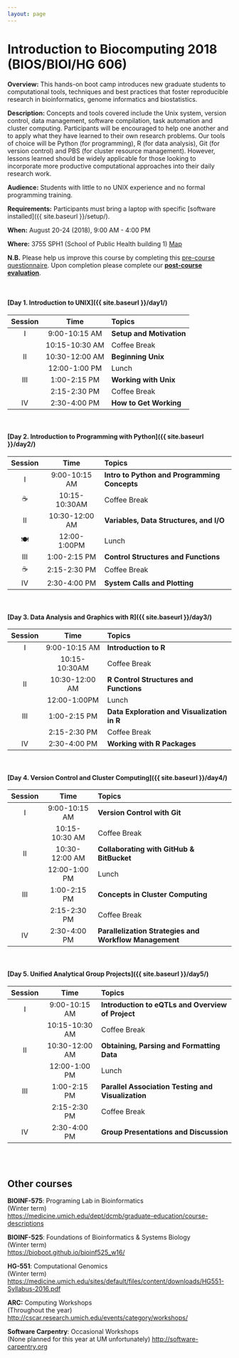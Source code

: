 ```yaml
---
layout: page
---
```


# Introduction to Biocomputing 2018 (BIOS/BIOI/HG 606) 

**Overview:** This hands-on boot camp introduces new graduate students to computational tools, techniques and best practices that foster reproducible research in bioinformatics, genome informatics and biostatistics.

**Description:** Concepts and tools covered include the Unix system, version control, data management, software compilation, task automation and cluster computing. Participants will be encouraged to help one another and to apply what they have learned to their own research problems. Our tools of choice will be Python (for programming), R (for data analysis), Git (for version control) and PBS (for cluster resource management). However, lessons learned should be widely applicable for those looking to incorporate more productive computational approaches into their daily research work.

**Audience:** Students with little to no UNIX experience and no formal programming training.

**Requirements:** Participants must bring a laptop with specific [software installed]({{ site.baseurl }}/setup/).

**When:** August 20-24 (2018), 9:00 AM - 4:00 PM 

**Where:** 3755 SPH1 (School of Public Health building 1) [Map](https://goo.gl/maps/kzaA1T9mPK22)

**N.B.** Please help us improve this course by completing this [pre-course questionnaire](http://bit.ly/2vWofWv). Upon completion please complete our [**post-course evaluation**](http://bit.ly/2Plg9Pv).

<br>

#### [Day 1. Introduction to UNIX]({{ site.baseurl }}/day1/) 

| Session | Time           | Topics                   | 
| :-----: |:--------------:| :----------------------- | 
| I       | 9:00-10:15 AM  | **Setup and Motivation** | 
|         | 10:15-10:30 AM | Coffee Break             | 
| II      | 10:30-12:00 AM | **Beginning Unix**       | 
|         | 12:00-1:00 PM  | Lunch                    | 
| III     | 1:00-2:15 PM   | **Working with Unix**    | 
|         | 2:15-2:30 PM   | Coffee Break             | 
| IV      | 2:30-4:00 PM   | **How to Get Working**   | 

<br>

#### [Day 2. Introduction to Programming with Python]({{ site.baseurl }}/day2/)


| Session   | Time           | Topics                   |
| :-------: |:--------------:| :----------------------- |
| I         | 9:00-10:15 AM  | **Intro to Python and Programming Concepts** |
| &#9749;   | 10:15-10:30AM  | Coffee Break              |
| II        | 10:30-12:00 AM | **Variables, Data Structures, and I/O**       |
| &#127869; | 12:00-1:00PM   | Lunch                   |
| III       | 1:00-2:15 PM   | **Control Structures and Functions**    |
| &#9749;   | 2:15-2:30 PM   | Coffee Break             |
| IV        | 2:30-4:00 PM   | **System Calls and Plotting**   |


<br>

#### [Day 3. Data Analysis and Graphics with R]({{ site.baseurl }}/day3/) 

| Session | Time           | Topics                   | 
| :-----: |:--------------:| :----------------------- | 
| I       | 9:00-10:15 AM  | **Introduction to R** | 
|         | 10:15-10:30AM  | Coffee Break             | 
| II      | 10:30-12:00 AM | **R Control Structures and Functions** | 
|         | 12:00-1:00PM   | Lunch                    | 
| III     | 1:00-2:15 PM   | **Data Exploration and Visualization in R** | 
|         | 2:15-2:30 PM   | Coffee Break             | 
| IV      | 2:30-4:00 PM   | **Working with R Packages** | 

<br>

#### [Day 4. Version Control and Cluster Computing]({{ site.baseurl }}/day4/)

| Session | Time           | Topics                   | 
| :-----: |:--------------:| :----------------------- | 
| I       | 9:00-10:15 AM  | **Version Control with Git** | 
|         | 10:15-10:30 AM | Coffee Break             | 
| II      | 10:30-12:00 AM | **Collaborating with GitHub & BitBucket**       | 
|         | 12:00-1:00 PM  | Lunch                    | 
| III     | 1:00-2:15 PM   | **Concepts in Cluster Computing**    | 
|         | 2:15-2:30 PM   | Coffee Break             | 
| IV      | 2:30-4:00 PM   | **Parallelization Strategies and Workflow Management**   | 

<br>

#### [Day 5. Unified Analytical Group Projects]({{ site.baseurl }}/day5/) 

| Session | Time             | Topics                                                 |
| :-----: |:----------------:| :------------------------------------------------------|
| I       | 9:00-10:15 AM    | **Introduction to eQTLs and Overview of Project**      |
|         | 10:15-10:30 AM   | Coffee Break                                           |
| II      | 10:30-12:00 AM   | **Obtaining, Parsing and Formatting Data**             |
|         | 12:00-1:00 PM    | Lunch                                                  |
| III     | 1:00-2:15 PM     | **Parallel Association Testing and Visualization**    |
|         | 2:15-2:30 PM     | Coffee Break                                           |
| IV      | 2:30-4:00 PM     | **Group Presentations and Discussion**                 |

<br>



<br>
<a name="other"></a>

## Other courses 
**BIOINF-575**: Programing Lab in Bioinformatics  
(Winter term)   
<https://medicine.umich.edu/dept/dcmb/graduate-education/course-descriptions>

**BIOINF-525**: Foundations of Bioinformatics & Systems Biology  
(Winter term)   
<https://bioboot.github.io/bioinf525_w16/>

**HG-551**: Computational Genomics  
(Winter term)   
<https://medicine.umich.edu/sites/default/files/content/downloads/HG551-Syllabus-2016.pdf>  

**ARC:** Computing Workshops  
(Throughout the year)   
<http://cscar.research.umich.edu/events/category/workshops/> 

**Software Carpentry**: Occasional Workshops  
(None planned for this year at UM unfortunately) 
<http://software-carpentry.org>  

<!--- Uncomment at end of course...
Add more courses when we find them.
-->


